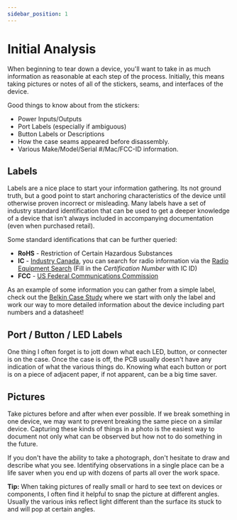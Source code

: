 ```yaml
---
sidebar_position: 1
---
```


# Initial Analysis

When beginning to tear down a device, you'll want to take in as much information as reasonable at each step of the process. Initially, this means taking pictures or notes of all of the stickers, seams, and interfaces of the device.

Good things to know about from the stickers:

- Power Inputs/Outputs
- Port Labels (especially if ambiguous)
- Button Labels or Descriptions
- How the case seams appeared before disassembly.
- Various Make/Model/Serial #/Mac/FCC-ID information.

## Labels

Labels are a nice place to start your information gathering. Its not ground truth, but a good point to start anchoring characteristics of the device until otherwise proven incorrect or misleading. Many labels have a set of industry standard identification that can be used to get a deeper knowledge of a device that isn't always included in accompanying documentation (even when purchased retail).

Some standard identifications that can be further queried:

- **RoHS** - Restriction of Certain Hazardous Substances
- **IC** - [Industry Canada](https://www.ic.gc.ca/eic/site/icgc.nsf/eng/home), you can search for radio information via the [Radio Equipment Search](https://sms-sgs.ic.gc.ca/equipmentSearch/searchRadioEquipments?execution=e1s1&lang=en) (Fill in the _Certification Number_ with IC ID)
- **FCC** - [US Federal Communications Commission](https://www.fcc.gov/)

As an example of some information you can gather from a simple label, check out the [Belkin Case Study](./Belkin_CaseStudy) where we start with only the label and work our way to more detailed information about the device including part numbers and a datasheet!

## Port / Button / LED Labels

One thing I often forget is to jott down what each LED, button, or connecter is on the case. Once the case is off, the PCB usually doesn't have any indication of what the various things do. Knowing what each button or port is on a piece of adjacent paper, if not apparent, can be a big time saver.

## Pictures

Take pictures before and after when ever possible. If we break something in one device, we may want to prevent breaking the same piece on a similar device. Capturing these kinds of things in a photo is the easiest way to document not only what can be observed but how not to do something in the future.

If you don't have the ability to take a photograph, don't hesitate to draw and describe what you see. Identifying observations in a single place can be a life saver when you end up with dozens of parts all over the work space.

**Tip:** When taking pictures of really small or hard to see text on devices or components, I often find it helpful to snap the picture at different angles. Usually the various inks reflect light different than the surface its stuck to and will pop at certain angles.

